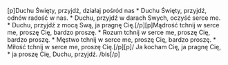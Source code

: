 [p]Duchu Święty, przyjdź, działaj pośród nas * Duchu Święty, przyjdź, odnów radość w nas. * Duchu, przyjdź w darach Swych, oczyść serce me. * Duchu, przyjdź z mocą Swą, ja pragnę Cię.[/p][p]Mądrość tchnij w serce me, proszę Cię, bardzo proszę. * Rozum tchnij w serce me, proszę Cię, bardzo proszę. * Męstwo tchnij w serce me, proszę Cię, bardzo proszę. * Miłość tchnij w serce me, proszę Cię.[/p][p]/ Ja kocham Cię, ja pragnę Cię, * ja proszę Cię, Duchu, przyjdź. /bis[/p]